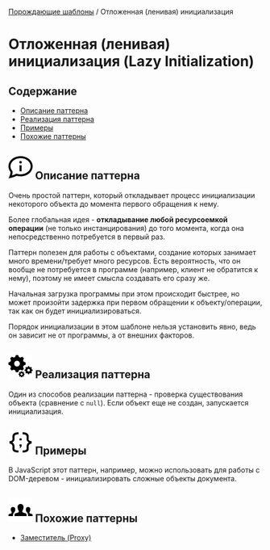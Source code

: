 [Порождающие шаблоны](../#readme) / Отложенная (ленивая) инициализация

# Отложенная (ленивая) инициализация (Lazy Initialization)

## Содержание

* [Описание паттерна](#-описание-паттерна)
* [Реализация паттерна](#-реализация-паттерна)
* [Примеры](#-примеры)
* [Похожие паттерны](#-похожие-паттерны)

## ![](../../ui/info.svg) Описание паттерна

Очень простой паттерн, который откладывает процесс инициализации некоторого объекта до момента первого обращения к нему.

Более глобальная идея - **откладывание любой ресурсоемкой операции** (не только инстанцирования) до того момента, когда она непосредственно потребуется в первый раз.

Паттерн полезен для работы с объектами, создание которых занимает много времени/требует много ресурсов. Есть вероятность, что он вообще не потребуется в программе (например, клиент не обратится к нему), поэтому не имеет смысла создавать его сразу же.

Начальная загрузка программы при этом происходит быстрее, но может произойти задержка при первом обращении к объекту/операции, так как он будет инициализироваться.

Порядок инициализации в этом шаблоне нельзя установить явно, ведь он зависит не от программы, а от внешних факторов.

## ![](../../ui/gear.svg) Реализация паттерна

Один из способов реализации паттерна - проверка существования объекта (сравнение с `null`). Если объект еще не создан, запускается инициализация.

## ![](../../ui/code.svg) Примеры

В JavaScript этот паттерн, например, можно использовать для работы с DOM-деревом - инициализировать сложные объекты документа.

## ![](../../ui/twins.svg) Похожие паттерны

* [Заместитель (Proxy)](../structural/proxy#readme)

